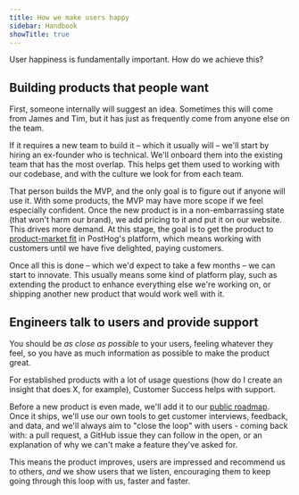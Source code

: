```yaml
---
title: How we make users happy
sidebar: Handbook
showTitle: true
---
```


User happiness is fundamentally important. How do we achieve this?

## Building products that people want

First, someone internally will suggest an idea. Sometimes this will come from James and Tim, but it has just as frequently come from anyone else on the team.

If it requires a new team to build it – which it usually will – we'll start by hiring an ex-founder who is technical. We'll onboard them into the existing team that has the most overlap. This helps get them used to working with our codebase, and with the culture we look for from each team.

That person builds the MVP, and the only goal is to figure out if anyone will use it. With some products, the MVP may have more scope if we feel especially confident. Once the new product is in a non-embarrassing state (that won't harm our brand), we add pricing to it and put it on our website. This drives more demand. At this stage, the goal is to get the product to [product-market fit](/blog/product-market-fit-game) in PostHog's platform, which means working with customers until we have five delighted, paying customers. 

Once all this is done – which we'd expect to take a few months – we can start to innovate. This usually means some kind of platform play, such as extending the product to enhance everything else we're working on, or shipping another new product that would work well with it.

## Engineers talk to users and provide support

You should be _as close as possible_ to your users, feeling whatever they feel, so you have as much information as possible to make the product great.

For established products with a lot of usage questions (how do I create an insight that does X, for example), Customer Success helps with support.

Before a new product is even made, we'll add it to our [public roadmap](/roadmap). Once it ships, we'll use our own tools to get customer interviews, feedback, and data, and we'll always aim to "close the loop" with users - coming back with: a pull request, a GitHub issue they can follow in the open, or an explanation of why we can't make a feature they've asked for.

This means the product improves, users are impressed and recommend us to others, _and_ we show users that we listen, encouraging them to keep going through this loop with us, faster and faster.
